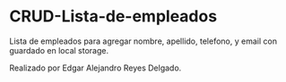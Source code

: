 # CRUD-Lista-de-empleados
Lista de empleados para agregar nombre, apellido, telefono, y email con guardado en local storage.

Realizado por Edgar Alejandro Reyes Delgado.
